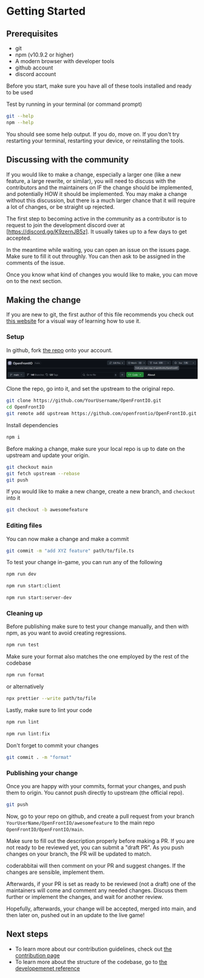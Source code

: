 # Getting Started

## Prerequisites

- git
- npm (v10.9.2 or higher)
- A modern browser with developer tools
- github account
- discord account

Before you start, make sure you have all of these tools installed and ready to be used

Test by running in your terminal (or command prompt)

```bash
git --help
npm --help
```

You should see some help output. If you do, move on. If you don't try restarting your terminal, restarting your device, or reinstalling the tools.

## Discussing with the community

If you would like to make a change, especially a larger one (like a new feature, a large rewrite, or similar), you will need to discuss with the contributors and the maintainers on IF the change should be implemented, and potentially HOW it should be implemented. You may make a change without this discussion, but there is a much larger chance that it will require a lot of changes, or be straight up rejected.

The first step to becoming active in the community as a contributor is to request to join the development discord over at [https://discord.gg/K9zernJB5z]. It usually takes up to a few days to get accepted.

In the meantime while waiting, you can open an issue on the issues page. Make sure to fill it out throughly. You can then ask to be assigned in the comments of the issue.

Once you know what kind of changes you would like to make, you can move on to the next section.

## Making the change

If you are new to git, the first author of this file recommends you check out [this website](https://learngitbranching.js.org/?locale=en_US) for a visual way of learning how to use it.

### Setup

In github, fork [the repo](https://github.com/openfrontio/OpenFrontIO) onto your account.

![the fork button on the github interface](res/github_fork.png)

Clone the repo, go into it, and set the upstream to the original repo.

```bash
git clone https://github.com/YourUsername/OpenFrontIO.git
cd OpenFrontIO
git remote add upstream https://github.com/openfrontio/OpenFrontIO.git
```

Install dependencies

```bash
npm i
```

Before making a change, make sure your local repo is up to date on the upstream and update your origin.

```bash
git checkout main
git fetch upstream --rebase
git push
```

If you would like to make a new change, create a new branch, and `checkout` into it

```bash
git checkout -b awesomefeature
```

### Editing files

You can now make a change and make a commit

```bash
git commit -m "add XYZ feature" path/to/file.ts
```

To test your change in-game, you can run any of the following

```bash
npm run dev
```

```bash
npm run start:client
```

```bash
npm run start:server-dev
```

### Cleaning up

Before publishing make sure to test your change manually, and then with npm, as you want to avoid creating regressions.

```bash
npm run test
```

Make sure your format also matches the one employed by the rest of the codebase

```bash
npm run format
```

or alternatively

```bash
npx prettier --write path/to/file
```

Lastly, make sure to lint your code

```bash
npm run lint
```

```bash
npm run lint:fix
```

Don't forget to commit your changes

```bash
git commit . -m "format"
```

### Publishing your change

Once you are happy with your commits, format your changes, and push them to origin. You cannot push directly to upstream (the official repo).

```bash
git push
```

Now, go to your repo on github, and create a pull request from your branch `YourUserName/OpenFrontIO/awesomefeature` to the main repo `OpenFrontIO/OpenFrontIO/main`.

Make sure to fill out the description properly before making a PR. If you are not ready to be reviewed yet, you can submit a "draft PR". As you push changes on your branch, the PR will be updated to match.

coderabbitai will then comment on your PR and suggest changes. If the changes are sensible, implement them.

Afterwards, if your PR is set as ready to be reviewed (not a draft) one of the maintainers will come and comment any needed changes. Discuss them further or implement the changes, and wait for another review.

Hopefully, afterwards, your change will be accepted, merged into main, and then later on, pushed out in an update to the live game!

## Next steps

- To learn more about our contribution guidelines, check out [the contribution page](contribute.md)
- To learn more about the structure of the codebase, go to [the developemenet reference](develop.md)
